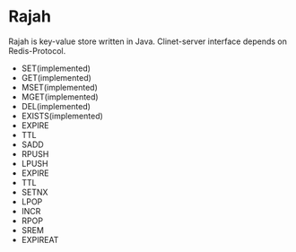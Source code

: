 Rajah
======

Rajah is key-value store written in Java. Clinet-server interface depends on Redis-Protocol.
- SET(implemented)
- GET(implemented)
- MSET(implemented)
- MGET(implemented)
- DEL(implemented)
- EXISTS(implemented)
- EXPIRE
- TTL
- SADD
- RPUSH
- LPUSH
- EXPIRE
- TTL
- SETNX
- LPOP
- INCR
- RPOP
- SREM
- EXPIREAT
